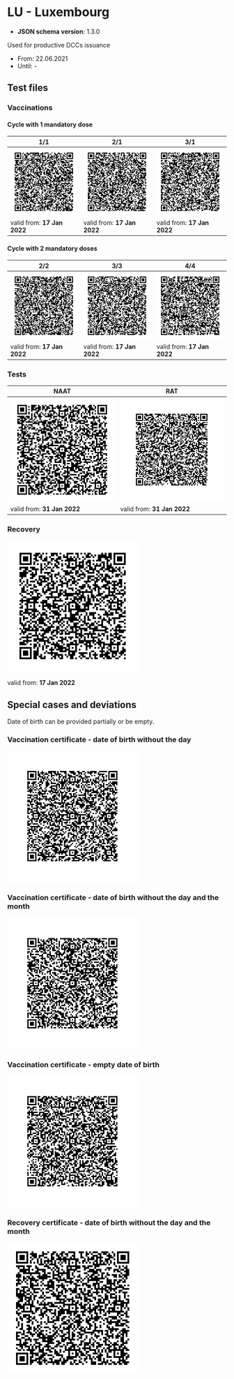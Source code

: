 # LU - Luxembourg

- **JSON schema version**: 1.3.0

Used for productive DCCs issuance

- From: 22.06.2021
- Until: -

## Test files

### Vaccinations

#### Cycle with 1 mandatory dose

| 1/1 | 2/1 | 3/1 |
|-----|-----|-----|
| ![Vaccination 1/1](VAC_11Standard.png)| ![Vaccination 2/1](VAC_21Booster.png)| ![Vaccination 3/1](VAC_31Booster.png) |
| valid from: **17 Jan 2022** | valid from: **17 Jan 2022** | valid from: **17 Jan 2022** |

#### Cycle with 2 mandatory doses

| 2/2 | 3/3 | 4/4 |
|-----|-----|-----|
| ![Vaccination 2/2](VAC_22Standard.png)| ![Vaccination 3/3](VAC_33Booster.png)| ![Vaccination 4/4](VAC_44Booster.png) |
| valid from: **17 Jan 2022** | valid from: **17 Jan 2022** | valid from: **17 Jan 2022** |

### Tests

| NAAT | RAT |
|------|-----|
| ![NAAT certificate](TEST_NAAT.png) | ![RAT certificate](TEST_RAT.png) |
| valid from: **31 Jan 2022** | valid from: **31 Jan 2022** |

### Recovery

![Recovery certificate](REC_standard.png)

valid from: **17 Jan 2022**

## Special cases and deviations

Date of birth can be provided partially or be empty.

### Vaccination certificate - date of birth without the day

![specialcases/VAC_noday](specialcases/VAC_noday.png)

### Vaccination certificate - date of birth without the day and the month

![specialcases/VAC_nonomonth](specialcases/VAC_nomonth.png)

### Vaccination certificate - empty date of birth

![specialcases/VAC_noyear](specialcases/VAC_noyear.png)

### Recovery certificate - date of birth without the day and the month

![specialcases/REC_nomonth](specialcases/REC_nomonth.png)
